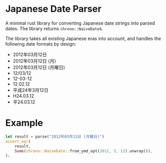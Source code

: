 # Japanese Date Parser

A minimal rust library for converting Japanese date strings into parsed dates.
The library returns `chrono::NaiveDate`s.

The library takes all existing Japanese eras into account, and handles the
following date formats by design:

- 2012年03月12日
- 2012年03月12日 (月)
- 2012年03月12日 (月曜日)
- 12/03/12
- 12-03-12
- 12.02.12
- 平成24年3月12日
- H24.03.12
- 平24.03.12

# Example

```rust
let result = parse("2012年03月12日 (月曜日)")
assert_eq!(
    result,
    Some(chrono::NaiveDate::from_ymd_opt(2012, 3, 12).unwrap()),
);
```
